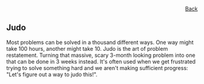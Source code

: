 <p align="right">
<a href="how-we-work.md">Back</a>
</p>

## Judo
Most problems can be solved in a thousand different ways. One way might take 100 hours, another might take 10. Judo is the art of problem restatement. Turning that massive, scary 3-month looking problem into one that can be done in 3 weeks instead. It's often used when we get frustrated trying to solve something hard and we aren't making sufficient progress: "Let's figure out a way to judo this!".